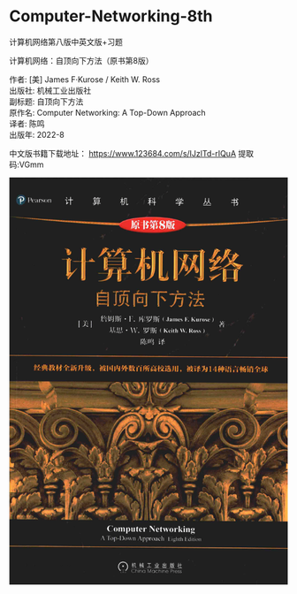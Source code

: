 # Computer-Networking-8th
计算机网络第八版中英文版+习题

计算机网络：自顶向下方法（原书第8版）

作者: [美] James F·Kurose / Keith W. Ross  
出版社: 机械工业出版社  
副标题: 自顶向下方法  
原作名: Computer Networking: A Top-Down Approach  
译者: 陈鸣  
出版年: 2022-8

中文版书籍下载地址：
https://www.123684.com/s/IJzlTd-rIQuA
提取码:VGmm

![](./img/book.png)